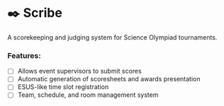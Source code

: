 # ✒️ Scribe
A scorekeeping and judging system for Science Olympiad tournaments.

### Features:
- [ ] Allows event supervisors to submit scores
- [ ] Automatic generation of scoresheets and awards presentation
- [ ] ESUS-like time slot registration
- [ ] Team, schedule, and room management system
